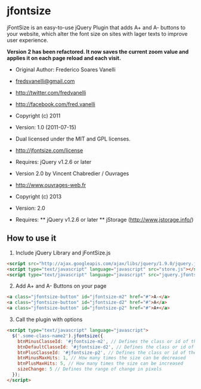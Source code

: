 jfontsize
=========

jFontSize is an easy-to-use jQuery Plugin that adds A+ and A- buttons to your website, which alter the font size on sites with lager texts to improve user experience.

**Version 2 has been refactored. It now saves the current zoom value and applies it on each page reload and each visit.**

* Original Author: Frederico Soares Vanelli
* fredsvanelli@gmail.com
* http://twitter.com/fredvanelli
* http://facebook.com/fred.vanelli

* Copyright (c) 2011
* Version: 1.0 (2011-07-15)
* Dual licensed under the MIT and GPL licenses.
* http://jfontsize.com/license
* Requires: jQuery v1.2.6 or later

* Version 2.0 by Vincent Chabredier / Ouvrages
* http://www.ouvrages-web.fr

* Copyright (c) 2013
* Version: 2.0
* Requires: 
** jQuery v1.2.6 or later
** jStorage (http://www.jstorage.info/)

  
How to use it
-------------

1. Include jQuery Library and jFontSize.js
```html
<script src="http://ajax.googleapis.com/ajax/libs/jquery/1.9.0/jquery.js"></script>
<script type="text/javascript" language="javascript" src="store.js"></script>
<script type="text/javascript" language="javascript" src="jquery.jfontsize-2.0.js"></script>
```

2. Add A+ and A- Buttons on your page
```html        
<a class="jfontsize-button" id="jfontsize-m2" href="#">A-</a>
<a class="jfontsize-button" id="jfontsize-d2" href="#">A</a>
<a class="jfontsize-button" id="jfontsize-p2" href="#">A+</a>
```

3. Call the plugin with options
```html        
<script type="text/javascript" language="javascript">
  $('.some-class-name2').jfontsize({
    btnMinusClasseId: '#jfontsize-m2', // Defines the class or id of the decrease button
    btnDefaultClasseId: '#jfontsize-d2', // Defines the class or id of default size button
    btnPlusClasseId: '#jfontsize-p2', // Defines the class or id of the increase button
    btnMinusMaxHits: 1, // How many times the size can be decreased
    btnPlusMaxHits: 5, // How many times the size can be increased
    sizeChange: 5 // Defines the range of change in pixels
  });
</script> 
```
